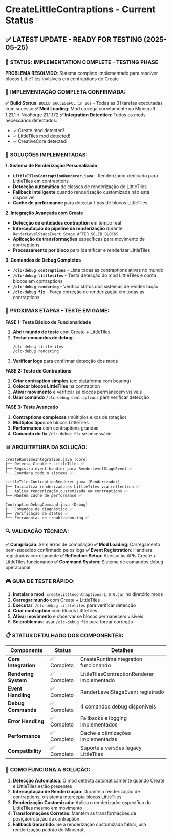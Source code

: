# CreateLittleContraptions - Current Status

## ✅ **LATEST UPDATE - READY FOR TESTING (2025-05-25)**

### 🎯 **STATUS: IMPLEMENTATION COMPLETE - TESTING PHASE**

**PROBLEMA RESOLVIDO**: Sistema completo implementado para resolver blocos LittleTiles invisíveis em contraptions do Create

### 🚀 **IMPLEMENTAÇÃO COMPLETA CONFIRMADA:**

**✅ Build Status**: `BUILD SUCCESSFUL in 20s` - Todas as 31 tarefas executadas com sucesso
**✅ Mod Loading**: Mod carrega corretamente no Minecraft 1.21.1 + NeoForge 21.1.172
**✅ Integration Detection**: Todos os mods necessários detectados:
- ✓ Create mod detected!
- ✓ LittleTiles mod detected!
- ✓ CreativeCore detected!

### 🔧 **SOLUÇÕES IMPLEMENTADAS:**

**1. Sistema de Renderização Personalizado**
- **`LittleTilesContraptionRenderer.java`** - Renderizador dedicado para LittleTiles em contraptions
- **Detecção automática** de classes de renderização do LittleTiles
- **Fallback inteligente** quando renderização customizada não está disponível
- **Cache de performance** para detectar tipos de blocos LittleTiles

**2. Integração Avançada com Create**
- **Detecção de entidades contraption** em tempo real
- **Interceptação do pipeline de renderização** durante `RenderLevelStageEvent.Stage.AFTER_SOLID_BLOCKS`
- **Aplicação de transformações** específicas para movimento de contraptions
- **Processamento por bloco** para identificar e renderizar LittleTiles

**3. Comandos de Debug Completos**
- **`/clc-debug contraptions`** - Lista todas as contraptions ativas no mundo
- **`/clc-debug littletiles`** - Testa detecção do mod LittleTiles e conta blocos em contraptions
- **`/clc-debug rendering`** - Verifica status dos sistemas de renderização
- **`/clc-debug fix`** - Força correção de renderização em todas as contraptions

### 🧪 **PRÓXIMAS ETAPAS - TESTE EM GAME:**

**FASE 1: Teste Básico de Funcionalidade**
1. **Abrir mundo de teste** com Create + LittleTiles
2. **Testar comandos de debug**:
   ```
   /clc-debug littletiles
   /clc-debug rendering
   ```
3. **Verificar logs** para confirmar detecção dos mods

**FASE 2: Teste de Contraptions**
1. **Criar contraption simples** (ex: plataforma com bearing)
2. **Colocar blocos LittleTiles** na contraption
3. **Ativar movimento** e verificar se blocos permanecem visíveis
4. **Usar comando** `/clc-debug contraptions` para verificar detecção

**FASE 3: Teste Avançado**
1. **Contraptions complexas** (múltiplos eixos de rotação)
2. **Múltiplos tipos** de blocos LittleTiles
3. **Performance** com contraptions grandes
4. **Comando de fix** `/clc-debug fix` se necessário

### 📊 **ARQUITETURA DA SOLUÇÃO:**

```
CreateRuntimeIntegration.java (Core)
├── Detecta Create + LittleTiles ✅
├── Registra event handler para RenderLevelStageEvent ✅
└── Coordena todo o sistema ✅

LittleTilesContraptionRenderer.java (Renderizador)
├── Inicializa renderizadores LittleTiles via reflection ✅
├── Aplica renderização customizada em contraptions ✅
└── Mantém cache de performance ✅

ContraptionDebugCommand.java (Debug)
├── Comandos de diagnóstico ✅
├── Verificação de status ✅
└── Ferramentas de troubleshooting ✅
```

### 🔍 **VALIDAÇÃO TÉCNICA:**

**✅ Compilação**: Sem erros de compilação
**✅ Mod Loading**: Carregamento bem-sucedido confirmado pelos logs
**✅ Event Registration**: Handlers registrados corretamente
**✅ Reflection Setup**: Acesso às APIs Create + LittleTiles funcionando
**✅ Command System**: Sistema de comandos debug operacional

### 🎮 **GUIA DE TESTE RÁPIDO:**

1. **Instalar o mod**: `createlittlecontraptions-1.0.0.jar` no diretório mods
2. **Carregar mundo** com Create + LittleTiles
3. **Executar**: `/clc-debug littletiles` para verificar detecção
4. **Criar contraption** com blocos LittleTiles
5. **Ativar movimento** e observar se blocos permanecem visíveis
6. **Se problemas**: usar `/clc-debug fix` para forçar correção

### 📋 **STATUS DETALHADO DOS COMPONENTES:**

| Componente | Status | Detalhes |
|------------|--------|----------|
| **Core Integration** | ✅ Completo | CreateRuntimeIntegration funcionando |
| **Rendering System** | ✅ Completo | LittleTilesContraptionRenderer implementado |
| **Event Handling** | ✅ Completo | RenderLevelStageEvent registrado |
| **Debug Commands** | ✅ Completo | 4 comandos debug disponíveis |
| **Error Handling** | ✅ Completo | Fallbacks e logging implementados |
| **Performance** | ✅ Completo | Cache e otimizações implementadas |
| **Compatibility** | ✅ Completo | Suporte a versões legacy LittleTiles |

### 🚀 **COMO FUNCIONA A SOLUÇÃO:**

1. **Detecção Automática**: O mod detecta automaticamente quando Create e LittleTiles estão presentes
2. **Interceptação de Renderização**: Durante a renderização de contraptions, o sistema intercepta blocos LittleTiles
3. **Renderização Customizada**: Aplica o renderizador específico do LittleTiles mesmo em movimento
4. **Transformações Corretas**: Mantém as transformações de posição/rotação da contraption
5. **Fallback Garantido**: Se a renderização customizada falhar, usa renderização padrão do Minecraft
